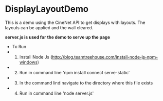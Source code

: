 # DisplayLayoutDemo
This is a demo using the CineNet API to get displays with layouts.  The layouts can be applied and the wall cleared.



**server.js is used for the demo to serve up the page**
 * To Run
 * 1.  Install Node Js (http://blog.teamtreehouse.com/install-node-js-npm-windows)
 * 2.  Run in command line 'npm install connect serve-static'
 * 3.  In the command lind navigate to the directory where this file exists
 * 4.  Run in command line 'node server.js'
